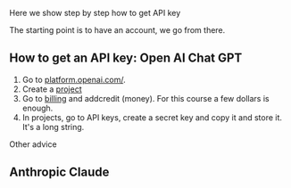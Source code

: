 Here we show step by step how to get API key

The starting point is to have an account, we go from there. 

## How to get an API key: Open AI Chat GPT 

1. Go to [platform.openai.com/](https://platform.openai.com/).
2. Create a [project](https://platform.openai.com/settings/organization/projects)
3. Go to [billing](https://platform.openai.com/settings/organization/billing/overview) and addcredit (money). For this course a few dollars is enough.
4. In projects, go to API keys, create a secret key and copy it and store it. It's a long string.

Other advice

## Anthropic Claude

